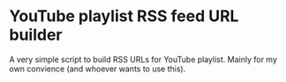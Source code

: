 # YouTube playlist RSS feed URL builder
A very simple script to build RSS URLs for YouTube playlist. Mainly for my own convience (and whoever wants to use this).
